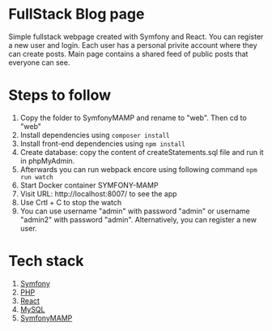 # FullStack Blog page

Simple fullstack webpage created with Symfony and React.
You can register a new user and login.
Each user has a personal privite account where they can create posts.
Main page contains a shared feed of public posts that everyone can see.

# Steps to follow

1. Copy the folder to SymfonyMAMP and rename to "web". Then cd to "web"
2. Install dependencies using `composer install`
3. Install front-end dependencies using `npm install`
4. Create database: copy the content of createStatements.sql file and run it in phpMyAdmin.
5. Afterwards you can run webpack encore using following command
   `npm run watch`
6. Start Docker container SYMFONY-MAMP
7. Visit URL: http://localhost:8007/ to see the app
8. Use Crtl + C to stop the watch
9. You can use username "admin" with password "admin" or username "admin2" with password "admin". Alternatively, you can register a new user.

# Tech stack

1.  [Symfony](https://symfony.com/)
2.  [PHP](https://www.php.net/)
3.  [React](https://reactjs.org)
4.  [MySQL](https://www.mysql.com)
5.  [SymfonyMAMP](https://github.com/kalwar/Symfony-MAMP)
